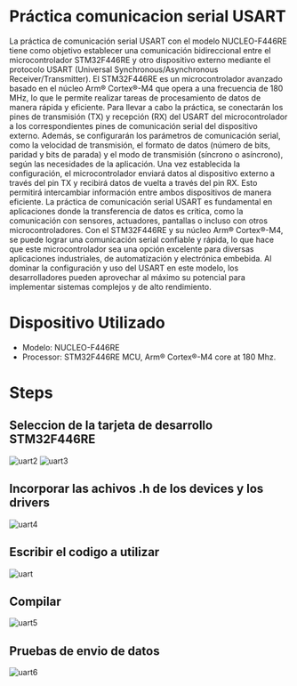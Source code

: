 # Práctica comunicacion serial USART
La práctica de comunicación serial USART con el modelo NUCLEO-F446RE tiene como objetivo establecer una comunicación bidireccional entre el microcontrolador STM32F446RE y otro dispositivo externo mediante el protocolo USART (Universal Synchronous/Asynchronous Receiver/Transmitter). El STM32F446RE es un microcontrolador avanzado basado en el núcleo Arm® Cortex®-M4 que opera a una frecuencia de 180 MHz, lo que le permite realizar tareas de procesamiento de datos de manera rápida y eficiente.
Para llevar a cabo la práctica, se conectarán los pines de transmisión (TX) y recepción (RX) del USART del microcontrolador a los correspondientes pines de comunicación serial del dispositivo externo. Además, se configurarán los parámetros de comunicación serial, como la velocidad de transmisión, el formato de datos (número de bits, paridad y bits de parada) y el modo de transmisión (síncrono o asíncrono), según las necesidades de la aplicación.
Una vez establecida la configuración, el microcontrolador enviará datos al dispositivo externo a través del pin TX y recibirá datos de vuelta a través del pin RX. Esto permitirá intercambiar información entre ambos dispositivos de manera eficiente.
La práctica de comunicación serial USART es fundamental en aplicaciones donde la transferencia de datos es crítica, como la comunicación con sensores, actuadores, pantallas o incluso con otros microcontroladores. Con el STM32F446RE y su núcleo Arm® Cortex®-M4, se puede lograr una comunicación serial confiable y rápida, lo que hace que este microcontrolador sea una opción excelente para diversas aplicaciones industriales, de automatización y electrónica embebida. Al dominar la configuración y uso del USART en este modelo, los desarrolladores pueden aprovechar al máximo su potencial para implementar sistemas complejos y de alto rendimiento.

# Dispositivo Utilizado
- Modelo: NUCLEO-F446RE
- Processor: STM32F446RE MCU, Arm® Cortex®-M4 core at 180 Mhz.

# Steps
## Seleccion de la tarjeta de desarrollo STM32F446RE
![uart2](https://github.com/vasanza/STM32/assets/12642226/e1780153-6cae-4052-9bd4-7303efe4d19a)
![uart3](https://github.com/vasanza/STM32/assets/12642226/7884bf80-70e2-4a80-9320-936fa2ab9de8)
## Incorporar las achivos .h de los devices y los drivers
![uart4](https://github.com/vasanza/STM32/assets/12642226/61b44ee5-37c9-46fd-9eb7-1eba41dea17b)
## Escribir el codigo a utilizar
![uart](https://github.com/vasanza/STM32/assets/12642226/d03c0476-546a-4f85-8dc6-1f015bf0130c)
## Compilar
![uart5](https://github.com/vasanza/STM32/assets/12642226/d5026045-6802-4261-adee-c62b8f50cf1e)
## Pruebas de envio de datos
![uart6](https://github.com/vasanza/STM32/assets/12642226/dd3a4f6c-4212-45d1-84b7-67b4cf61ac5b)
